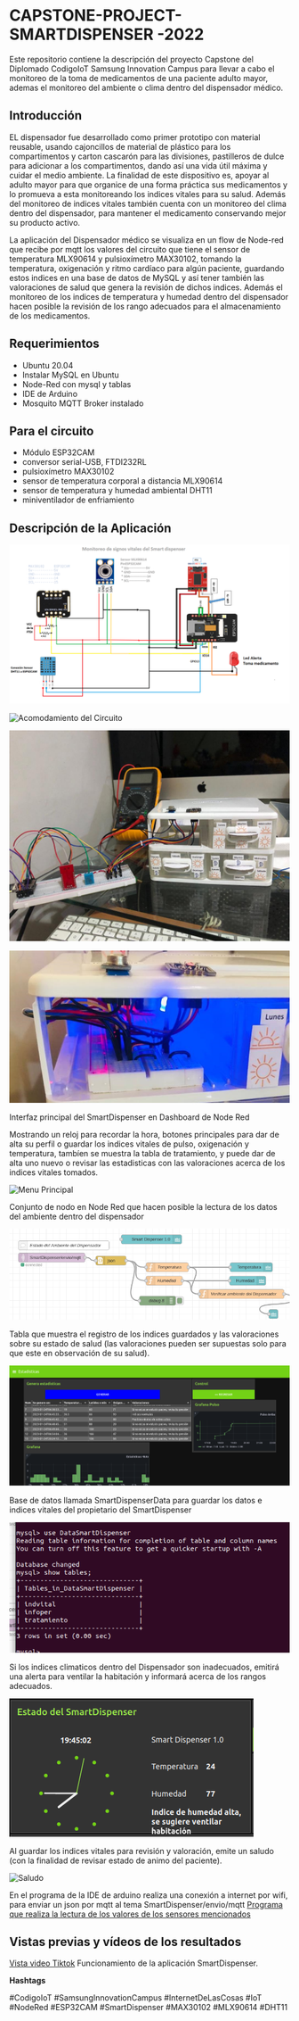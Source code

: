 # CAPSTONE-PROJECT- SMARTDISPENSER -2022
Este repositorio contiene la descripción del proyecto Capstone del Diplomado CodigoIoT Samsung Innovation Campus
para llevar a cabo el monitoreo de la toma de medicamentos de una paciente adulto mayor, ademas el monitoreo del ambiente o clima dentro del dispensador médico.

## **Introducción**

EL dispensador fue desarrollado como primer prototipo con material reusable, usando cajoncillos de material de plástico para los compartimentos y carton cascarón para las divisiones, pastilleros de dulce para adicionar a los compartimentos, dando así una vida útil máxima y cuidar el medio ambiente.
La finalidad de este dispositivo es, apoyar al adulto mayor para que organice de una forma práctica sus medicamentos y lo promueva a esta monitoreando los indices vitales para su salud.
Además del monitoreo de indices vitales también cuenta con un monitoreo del clima dentro del dispensador, para mantener el medicamento conservando mejor su producto activo.

La aplicación del Dispensador médico se visualiza en un flow de Node-red que recibe por mqtt los valores del circuito que tiene el sensor de temperatura MLX90614 y pulsioxímetro MAX30102, tomando la temperatura, oxigenación y ritmo cardíaco para algún paciente, guardando estos indices en una base de datos de MySQL y así tener también las valoraciones de salud que genera la revisión de dichos indices. Además el monitoreo de los indices de temperatura y humedad dentro del dispensador hacen posible la revisión de los rango adecuados para el almacenamiento de los medicamentos.



## **Requerimientos**


 - Ubuntu 20.04
 -  Instalar MySQL en Ubuntu 
 - Node-Red con mysql y tablas
 -  IDE de Arduino
 - Mosquito MQTT Broker instalado
 


## **Para el circuito**

 - Módulo ESP32CAM
 - conversor serial-USB, FTDI232RL
 - pulsioxímetro MAX30102
 - sensor de temperatura corporal a distancia MLX90614
 - sensor de temperatura y humedad ambiental DHT11
 - miniventilador de enfriamiento


## **Descripción de la Aplicación**


![Diagrama del CI](https://github.com/LauraBalandran/CAPSTONE-PROJECT-2022/blob/main/Diagrama%20de%20Circuito/Circuito%20digital%20Smart%20Dispenser.png)

![Acomodamiento del Circuito ](https://github.com/LauraBalandran/CAPSTONE-PROJECT-2022/blob/main/imgs%20readme/inserci%C3%B3n%20del%20circuito.jpeg)

![Circuito de los sensores MLX90614, MAX30102, DHT11 ](https://github.com/LauraBalandran/CAPSTONE-PROJECT-2022/blob/main/imgs%20readme/Primera%20forma%20del%20Dispensador.jpeg)

![Circuito insertado dentro del Dispensador](https://github.com/LauraBalandran/CAPSTONE-PROJECT-2022/blob/main/imgs%20readme/circuito%20insertado%20dentro%20del%20Dispensador.jpg)


Interfaz principal del SmartDispenser en Dashboard de Node Red 

Mostrando un reloj para recordar la hora, botones principales para dar de alta su perfil o guardar los indices vitales de pulso, oxigenación y temperatura, tambíen se muestra la
tabla de tratamiento, y puede dar de alta uno nuevo o revisar las estadisticas con las valoraciones acerca de los indices vitales tomados.

![Menu Principal](https://github.com/LauraBalandran/CAPSTONE-PROJECT-2022/blob/main/Imagenes%20Proyecto/NodeRed/1_Interfaz%20gr%C3%A1fica%20principal.png)

Conjunto de nodo en Node Red que hacen posible la lectura de los datos del ambiente dentro del dispensador

![MQTT](https://github.com/LauraBalandran/CAPSTONE-PROJECT-2022/blob/main/imgs%20readme/mqtt%20estado%20smartdispenser.png)


Tabla que muestra el registro de los indices guardados y las valoraciones sobre su estado de salud (las valoraciones pueden ser supuestas solo para que este en observación de 
su salud).

![Dashboard de Valoraciones](https://github.com/LauraBalandran/CAPSTONE-PROJECT-2022/blob/main/Imagenes%20Proyecto/NodeRed/5_Estadisticas%20y%20Valoraciones%20de%20los%20indices%20vitales.png)

Base de datos llamada SmartDispenserData para guardar los datos e indices vitales del propietario del SmartDispenser

![Base de Datos DataSmartDispenser](https://github.com/LauraBalandran/CAPSTONE-PROJECT-2022/blob/main/imgs%20readme/tablas%20de%20la%20base%20de%20datos%20del%20SD.png)


Si los indices climaticos dentro del Dispensador son inadecuados, emitirá una alerta para ventilar la habitación y informará acerca de los rangos adecuados.

![Alerta de indices ambientales dentro del dispensador](https://github.com/LauraBalandran/CAPSTONE-PROJECT-2022/blob/main/Imagenes%20Proyecto/NodeRed/6_Reloj%20Indices%20Altos%20del%20SmartDispenser.png)

Al guardar los indices vitales para revisión y valoración, emite un saludo (con la finalidad de revisar estado de animo del paciente).

![Saludo](https://github.com/LauraBalandran/CAPSTONE-PROJECT-2022/blob/main/Imagenes%20Proyecto/NodeRed/Notificaci%C3%B3n%20para%20consulta%20de%20estadisticas.png)


En el programa de la IDE de arduino  realiza una conexión a internet por wifi, para enviar un json por mqtt al tema SmartDispenser/envio/mqtt
[Programa que realiza la lectura de los valores de los sensores mencionados](https://github.com/LauraBalandran/CAPSTONE-PROJECT-2022/blob/main/imgs%20readme/ino%20arduino.png)



## **Vistas previas y vídeos de los resultados**

[Vista video Tiktok](https://vm.tiktok.com/ZMY8SANQy/) Funcionamiento de la aplicación SmartDispenser.


**Hashtags**
  
  #CodigoIoT
  #SamsungInnovationCampus
  #InternetDeLasCosas
  #IoT
  #NodeRed
  #ESP32CAM
  #SmartDispenser
  #MAX30102
  #MLX90614
  #DHT11

 
